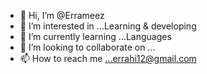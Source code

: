 - 👋 Hi, I’m @Errameez
- 👀 I’m interested in ...Learning & developing 
- 🌱 I’m currently learning ...Languages
- 💞️ I’m looking to collaborate on ...
- 📫 How to reach me ...errahi12@gmail.com

<!---
Errameez/Errameez is a ✨ special ✨ repository because its `README.md` (this file) appears on your GitHub profile.
You can click the Preview link to take a look at your changes.
--->
